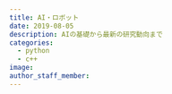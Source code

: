 ```yaml
---
title: AI・ロボット
date: 2019-08-05
description: AIの基礎から最新の研究動向まで
categories:
  - python
  - c++
image: 
author_staff_member: 
---
```

